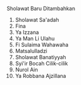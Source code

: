 Sholawat Baru Ditambahkan
1. Sholawat Sa'adah
2. Fina
3. Ya Izzana
4. Ya Man Li Ulahu
5. Fi Sulaima Wahawaha
6. Matsalulladzi
7. Sholawat Banatiyyah
8. Syi'ir Bocah Cilik-cilik
9. Nurol Ain
10. Ya Robbana Ajzillana
